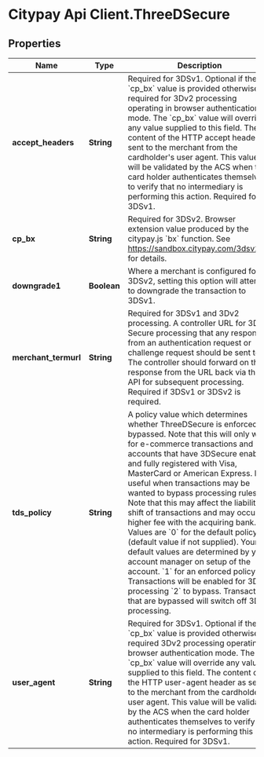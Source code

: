 # Citypay Api Client.ThreeDSecure

## Properties

Name | Type | Description | Notes
------------ | ------------- | ------------- | -------------
**accept_headers** | **String** | Required for 3DSv1. Optional if the &#x60;cp_bx&#x60; value is provided otherwise required for 3Dv2 processing operating in browser authentication mode.  The &#x60;cp_bx&#x60; value will override any value supplied to this field.  The content of the HTTP accept header as sent to the merchant from the cardholder&#39;s user agent. This value will be validated by the ACS when the card holder authenticates themselves to verify that no intermediary is performing this action. Required for 3DSv1.  | [optional] 
**cp_bx** | **String** | Required for 3DSv2.  Browser extension value produced by the citypay.js &#x60;bx&#x60; function. See https://sandbox.citypay.com/3dsv2/bx for  details.  | [optional] 
**downgrade1** | **Boolean** | Where a merchant is configured for 3DSv2, setting this option will attempt to downgrade the transaction to  3DSv1.  | [optional] 
**merchant_termurl** | **String** | Required for 3DSv1 and 3Dv2 processing.  A controller URL for 3D-Secure processing that any response from an authentication request or challenge request should be sent to.  The controller should forward on the response from the URL back via this API for subsequent processing. Required if 3DSv1 or 3DSv2 is required.  | [optional] 
**tds_policy** | **String** | A policy value which determines whether ThreeDSecure is enforced or bypassed. Note that this will only work for e-commerce transactions and accounts that have 3DSecure enabled and fully registered with Visa, MasterCard or American Express. It is useful when transactions may be wanted to bypass processing rules.  Note that this may affect the liability shift of transactions and may occur a higher fee with the acquiring bank.  Values are  &#x60;0&#x60; for the default policy (default value if not supplied). Your default values are determined by your account manager on setup of the account.  &#x60;1&#x60; for an enforced policy. Transactions will be enabled for 3DS processing  &#x60;2&#x60; to bypass. Transactions that are bypassed will switch off 3DS processing.  | [optional] 
**user_agent** | **String** | Required for 3DSv1. Optional if the &#x60;cp_bx&#x60; value is provided otherwise required 3Dv2 processing operating in browser authentication mode.  The &#x60;cp_bx&#x60; value will override any value supplied to this field.  The content of the HTTP user-agent header as sent to the merchant from the cardholder&#39;s user agent. This value will be validated by the ACS when the card holder authenticates themselves to verify that no intermediary is performing this action. Required for 3DSv1.  | [optional] 


